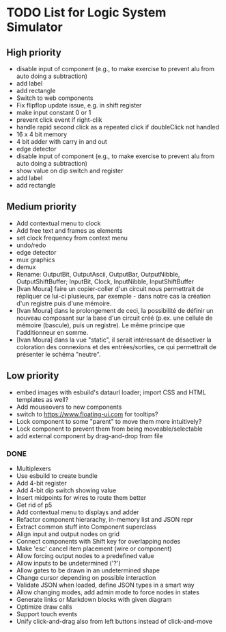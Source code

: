 # TODO List for Logic System Simulator


## High priority

 * disable input of component (e.g., to make exercise to prevent alu from auto doing a subtraction)
 * add label
 * add rectangle
 * Switch to web components
 * Fix flipflop update issue, e.g. in shift register
 * make input constant 0 or 1
 * prevent click event if right-clik
 * handle rapid second click as a repeated click if doubleClick not handled
 * 16 x 4 bit memory
 * 4 bit adder with carry in and out
 * edge detector
 * disable input of component (e.g., to make exercise to prevent alu from auto doing a subtraction)
 * show value on dip switch and register
 * add label
 * add rectangle


## Medium priority

 * Add contextual menu to clock
 * Add free text and frames as elements
 * set clock frequency from context menu
 * undo/redo
 * edge detector
 * mux graphics
 * demux
 * Rename: OutputBit, OutputAscii, OutputBar, OutputNibble, OutputShiftBuffer; InputBit, Clock, InputNibble, InputShiftBuffer
 * [Ivan Moura] faire un copier-coller d'un circuit nous permettrait de répliquer ce lui-ci plusieurs, par exemple - dans notre cas  la création d'un registre puis d'une mémoire.
 * [Ivan Moura] dans le prolongement de ceci, la possibilité de définir un nouveau  composant sur la base d'un circuit créé (p.ex. une cellule de mémoire (bascule), puis un registre). Le même principe que l'additionneur en somme.
 * [Ivan Moura] dans la vue "static", il serait intéressant de désactiver la coloration des connexions et des entrées/sorties, ce qui permettrait de présenter le schéma "neutre".


## Low priority

 * embed images with esbuild's dataurl loader; import CSS and HTML templates as well?
 * Add mouseovers to new components
 * switch to https://www.floating-ui.com for tooltips?
 * Lock component to some "parent" to move them more intuitively?
 * Lock component to prevent them from being moveable/selectable
 * add external component by drag-and-drop from file


### DONE

 * Multiplexers
 * Use esbuild to create bundle
 * Add 4-bit register
 * Add 4-bit dip switch showing value
 * Insert midpoints for wires to route them better
 * Get rid of p5
 * Add contextual menu to displays and adder
 * Refactor component hierarachy, in-memory list and JSON repr
 * Extract common stuff into Component superclass
 * Align input and output nodes on grid
 * Connect components with Shift key for overlapping nodes
 * Make 'esc' cancel item placement (wire or component)
 * Allow forcing output nodes to a predefined value
 * Allow inputs to be undetermined ('?')
 * Allow gates to be drawn in an undetermined shape
 * Change cursor depending on possible interaction
 * Validate JSON when loaded, define JSON types in a smart way
 * Allow changing modes, add admin mode to force nodes in states
 * Generate links or Markdown blocks with given diagram
 * Optimize draw calls
 * Support touch events
 * Unify click-and-drag also from left buttons instead of click-and-move

